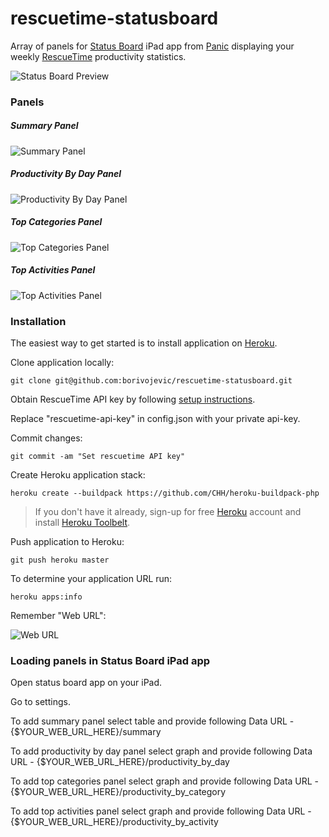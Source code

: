 rescuetime-statusboard
====

Array of panels for [Status Board][] iPad app from [Panic][] displaying your weekly [RescueTime][] productivity statistics.

![Status Board Preview](http://f.cl.ly/items/1S0U1r0l0b2N110Q0j0z/statusboard-preview.jpg)

### Panels ###

##### Summary Panel #####
![Summary Panel](http://f.cl.ly/items/153P0T393F2G411f172d/statusboard-summary.jpg)

##### Productivity By Day Panel #####
![Productivity By Day Panel](http://f.cl.ly/items/1p0n00010s052H3T0B1e/statusboard-productivity-by-day.jpg)

##### Top Categories Panel #####
![Top Categories Panel](http://f.cl.ly/items/273U27002i1q3x2H2I1z/statusboard-productivity-by-category.jpg)

##### Top Activities Panel #####
![Top Activities Panel](http://f.cl.ly/items/3B1v0n053X1C1o1o180s/statusboard-productivity-by-activity.jpg)

### Installation ###

The easiest way to get started is to install application on [Heroku][].

Clone application locally:

```
git clone git@github.com:borivojevic/rescuetime-statusboard.git
```

Obtain RescueTime API key by following [setup instructions].

Replace "rescuetime-api-key" in config.json with your private api-key.

Commit changes:

```
git commit -am "Set rescuetime API key"
```

Create Heroku application stack:

```
heroku create --buildpack https://github.com/CHH/heroku-buildpack-php
```

> If you don't have it already, sign-up for free [Heroku][] account and install [Heroku Toolbelt][].

Push application to Heroku:

```
git push heroku master
```

To determine your application URL run:

```
heroku apps:info
```

Remember "Web URL":

![Web URL](http://f.cl.ly/items/0x230E002B3S0t3C3I0t/heroku-app-info-2.png)

### Loading panels in Status Board iPad app ###

Open status board app on your iPad.

Go to settings.

To add summary panel select table and provide following Data URL - {$YOUR_WEB_URL_HERE}/summary

To add productivity by day panel select graph and provide following Data URL - {$YOUR_WEB_URL_HERE}/productivity_by_day

To add top categories panel select graph and provide following Data URL - {$YOUR_WEB_URL_HERE}/productivity_by_category

To add top activities panel select graph and provide following Data URL - {$YOUR_WEB_URL_HERE}/productivity_by_activity

[Status Board]: http://panic.com/statusboard/
[Panic]: http://panic.com/
[RescueTime]: https://www.rescuetime.com
[setup instructions]: https://www.rescuetime.com/anapi/setup
[Heroku]: https://www.heroku.com/
[Heroku Toolbelt]: https://toolbelt.heroku.com/